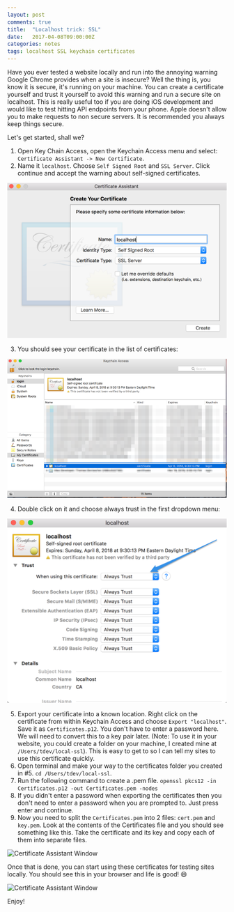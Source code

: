 ```yaml
---
layout: post
comments: true
title:  "Localhost trick: SSL"
date:   2017-04-08T09:00:00Z
categories: notes
tags: localhost SSL keychain certificates
---
```

Have you ever tested a website locally and run into the annoying warning Google Chrome provides when a site is insecure? Well the thing is, you know it is secure, it's running on your machine. You can create a certificate yourself and trust it yourself to avoid this warning and run a secure site on localhost. This is really useful too if you are doing iOS development and would like to test hitting API endpoints from your phone. Apple doesn't allow you to make requests to non secure servers. It is recommended you always keep things secure.

Let's get started, shall we?

1. Open Key Chain Access, open the Keychain Access menu and select: ``` Certificate Assistant -> New Certificate ```.
2. Name it ``` localhost ```. Choose ``` Self Signed Root ``` and ``` SSL Server ```. Click continue and accept the warning about self-signed certificates.

![Certificate Assistant Window](/assets/post_images/localhost_tricks1.png "Certificate Assistant")

3. You should see your certificate in the list of certificates: 

![Certificate Assistant Window](/assets/post_images/localhost_tricks2.png "Certificate Assistant")

4. Double click on it and choose always trust in the first dropdown menu:

![Certificate Assistant Window](/assets/post_images/localhost_tricks3.png "Certificate Assistant")

5. Export your certificate into a known location. Right click on the certificate from within Keychain Access and choose ``` Export "localhost" ```. Save it as ``` Certificates.p12 ```. You don't have to enter a password here. We will need to convert this to a key pair later. (Note: To use it in your website, you could create a folder on your machine, I created mine at ``` /Users/tdev/local-ssl ```). This is easy to get to so I can tell my sites to use this certificate quickly. 
6. Open terminal and make your way to the certificates folder you created in #5. ``` cd /Users/tdev/local-ssl ```.
7. Run the following command to create a .pem file.
``` openssl pkcs12 -in Certificates.p12 -out Certificates.pem -nodes ``` 
8. If you didn't enter a password when exporting the certificates then you don't need to enter a password when you are prompted to. Just press enter and continue.
9. Now you need to split the ``` Certificates.pem ``` into 2 files: ``` cert.pem ``` and ``` key.pem ```. Look at the contents of the Certificates file and you should see something like this. Take the certificate and its key and copy each of them into separate files.

![Certificate Assistant Window](/assets/post_images/localhost_tricks4.png "Certificate Assistant")

Once that is done, you can start using these certificates for testing sites locally. You should see this in your browser and life is good! 😄

![Certificate Assistant Window](/assets/post_images/localhost_tricks5.png "Certificate Assistant")

Enjoy!

